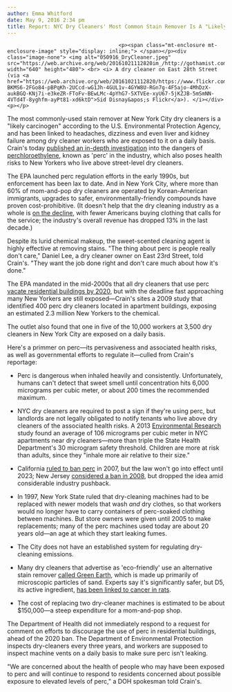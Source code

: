 ```yaml
---
author: Emma Whitford
date: May 9, 2016 2:34 pm
title: Report: NYC Dry Cleaners' Most Common Stain Remover Is A "Likely Carcinogen"
---
```


	
										<p><span class="mt-enclosure mt-enclosure-image" style="display: inline;"> </span></p><div class="image-none"> <img alt="050916_DryCleaner.jpeg" src="https://web.archive.org/web/20161021112820im_/http://gothamist.com/attachments/nyc_ewhitford/050916_DryCleaner.jpeg" width="640" height="480"> <br> <i> A dry cleaner on East 28th Street (via <a href="https://web.archive.org/web/20161021112820/https://www.flickr.com/photos/mrsid/347301812/in/photolist-BKMS6-2FGo84-pBPqKh-2UCcd-wG1Jh-4GUL1v-4GYW8U-RGn7g-4F5ajo-4MhDzX-aukBGQ-KNj7i-e3keZR-FToFv-BEwLMc-4pYhG7-5XTVEe-xyU67-5jKZJB-5mSmNN-4VTd4T-8yghfm-ayPt81-xd6ktD">Sid Disnay&apos;s Flickr</a>). </i></div> <p></p>

<p>The most commonly-used stain remover at New York City dry cleaners is a &quot;likely carcinogen&quot; according to the U.S. Environmental Protection Agency, and has been linked to headaches, dizziness and even liver and kidney failure among dry cleaner workers who are exposed to it on a daily basis. Crain&apos;s today <a href="https://web.archive.org/web/20161021112820/http://www.crainsnewyork.com/article/20160508/SMALLBIZ/160509884/cheap-easy-and-dirty-the-toxic-chemical-new-yorks-dry-cleaners-cant-quit">published an in-depth investigation</a> into the dangers of <a href="https://web.archive.org/web/20161021112820/https://toxtown.nlm.nih.gov/text_version/chemicals.php?id=22">perchloroethylene</a>, known as &apos;perc&apos; in the industry, which also poses health risks to New Yorkers who live above street-level dry cleaners. </p>

<p>The EPA launched perc regulation efforts in the early 1990s, but enforcement has been lax to date. And in New York City, where more than 60% of mom-and-pop dry cleaners are operated by Korean-American immigrants, upgrades to safer, environmentally-friendly compounds have proven cost-prohibitive. (It doesn&apos;t help that the dry cleaning industry as a whole is <a href="https://web.archive.org/web/20161021112820/https://americandrycleaner.com/articles/drycleanings-decline-permanent">on the decline</a>, with fewer Americans buying clothing that calls for the service; the industry&apos;s overall revenue has dropped 13% in the last decade.)</p>

<p>Despite its lurid chemical makeup, the sweet-scented cleaning agent is highly effective at removing stains. &quot;The thing about perc is people really don&apos;t care,&quot; Daniel Lee, a dry cleaner owner on East 23rd Street, told Crain&apos;s. &quot;They want the job done right and don&apos;t care much about how it&apos;s done.&quot; </p>

<p>The EPA mandated in the mid-2000s that all dry cleaners that use perc <a href="https://web.archive.org/web/20161021112820/http://www.wsj.com/articles/SB10001424053111904888304576472240509156636">vacate residential buildings by 2020</a>, but with the deadline fast approaching many New Yorkers are still exposed&#x2014;Crain&apos;s sites a 2009 study that identified 400 perc dry cleaners located in apartment buildings, exposing an estimated 2.3 million New Yorkers to the chemical. </p>

<p>The outlet also found that one in five of the 10,000 workers at 3,500 dry cleaners in New York City are exposed on a daily basis. </p>

<p>Here&apos;s a primmer on perc&#x2014;its pervasiveness and associated health risks, as well as governmental efforts to regulate it&#x2014;culled from Crain&apos;s reportage: </p>

<ul>
	<li>Perc is dangerous when inhaled heavily and consistently. Unfortunately, humans can&apos;t detect that sweet smell until concentration hits 6,000 micrograms per cubic meter, or about 200 times the recommended maximum. </li>
</ul>

<ul>
	<li>NYC dry cleaners are required to post a sign if they&apos;re using perc, but landlords are not legally obligated to notify tenants who live above dry cleaners of the associated health risks. A 2013 <a href="https://web.archive.org/web/20161021112820/http://www.journals.elsevier.com/environmental-research">Environmental Research</a> study found an average of 106 micrograms per cubic meter in NYC apartments near dry cleaners&#x2014;more than triple the State Health Department&apos;s 30 microgram safety threshold. Children are more at risk than adults, since they &quot;inhale more air relative to their size.&quot; </li>
</ul>

<ul>
	<li>California <a href="https://web.archive.org/web/20161021112820/http://latimesblogs.latimes.com/greenspace/2011/03/dry-cleaning-perc.html">ruled to ban perc</a> in 2007, but the law won&apos;t go into effect until 2023; New Jersey <a href="https://web.archive.org/web/20161021112820/https://americandrycleaner.com/articles/new-jersey-issues-perc-phaseout-plan">considered a ban in 2008</a>, but dropped the idea amid considerable industry pushback. </li>
</ul>

<ul>
	<li>In 1997, New York State ruled that dry-cleaning machines had to be replaced with newer models that wash <em>and</em> dry clothes, so that workers would no longer have to carry containers of perc-soaked clothing between machines. But store owners were given until 2005 to make replacements; many of the perc machines used today are about 20 years old&#x2014;an age at which they start leaking fumes. </li>
</ul>

<ul>
	<li>The City does not have an established system for regulating dry-cleaning emissions. </li>
</ul>

<ul>
	<li>Many dry cleaners that advertise as &apos;eco-friendly&apos; use an alternative stain remover <a href="https://web.archive.org/web/20161021112820/https://www.greenearthcleaning.com/">called Green Earth</a>, which is made up primarily of microscopic particles of sand. Experts say it&apos;s significantly safer, but D5, its active ingredient, <a href="https://web.archive.org/web/20161021112820/http://www.sciencedirect.com/science/article/pii/S027323001530009X">has been linked to cancer in rats</a>. </li>
</ul>

<ul>
	<li>The cost of replacing two dry-cleaner machines is estimated to be about $150,000&#x2014;a steep expenditure for a mom-and-pop shop. </li>
</ul>

<p>The Department of Health did not immediately respond to a request for comment on efforts to discourage the use of perc in residential buildings, ahead of the 2020 ban. The Department of Environmental Protection inspects dry-cleaners every three years, and workers are supposed to inspect machine vents on a daily basis to make sure perc isn&apos;t leaking. </p>

<p>&quot;We are concerned about the health of people who may have been exposed to perc and will continue to respond to residents concerned about possible exposure to elevated levels of perc,&quot; a DOH spokesman told Crain&apos;s. </p>					
										
									
				